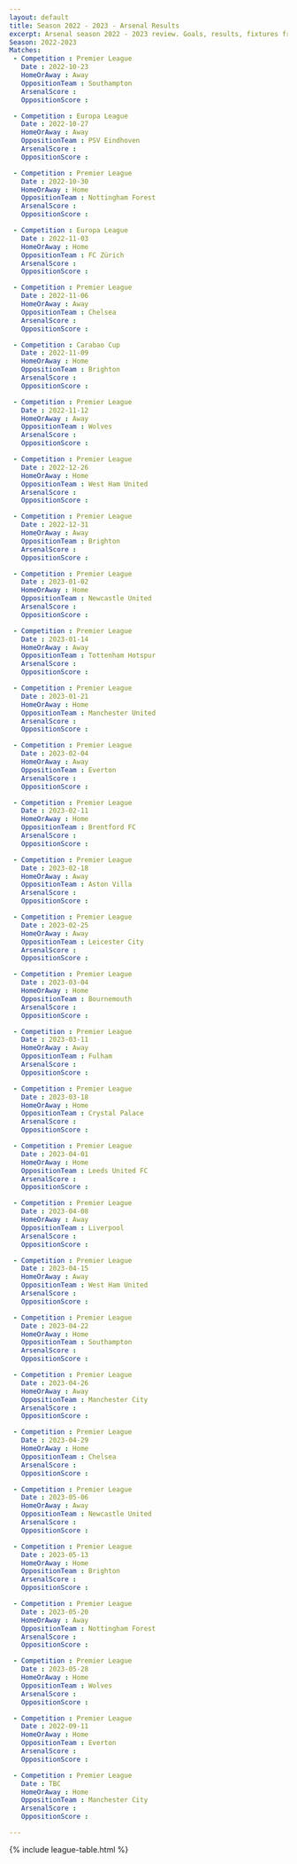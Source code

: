 ```yaml
---
layout: default
title: Season 2022 - 2023 - Arsenal Results
excerpt: Arsenal season 2022 - 2023 review. Goals, results, fixtures from the 2022 - 2023 season on History of Arsenal Football Club
Season: 2022-2023
Matches:
 - Competition : Premier League
   Date : 2022-10-23
   HomeOrAway : Away
   OppositionTeam : Southampton
   ArsenalScore : 
   OppositionScore : 

 - Competition : Europa League
   Date : 2022-10-27
   HomeOrAway : Away
   OppositionTeam : PSV Eindhoven
   ArsenalScore : 
   OppositionScore : 

 - Competition : Premier League
   Date : 2022-10-30
   HomeOrAway : Home
   OppositionTeam : Nottingham Forest
   ArsenalScore : 
   OppositionScore : 

 - Competition : Europa League
   Date : 2022-11-03
   HomeOrAway : Home
   OppositionTeam : FC Zürich
   ArsenalScore : 
   OppositionScore : 

 - Competition : Premier League
   Date : 2022-11-06
   HomeOrAway : Away
   OppositionTeam : Chelsea
   ArsenalScore : 
   OppositionScore : 

 - Competition : Carabao Cup
   Date : 2022-11-09
   HomeOrAway : Home
   OppositionTeam : Brighton
   ArsenalScore : 
   OppositionScore : 

 - Competition : Premier League
   Date : 2022-11-12
   HomeOrAway : Away
   OppositionTeam : Wolves
   ArsenalScore : 
   OppositionScore : 

 - Competition : Premier League
   Date : 2022-12-26
   HomeOrAway : Home
   OppositionTeam : West Ham United
   ArsenalScore : 
   OppositionScore : 

 - Competition : Premier League
   Date : 2022-12-31
   HomeOrAway : Away
   OppositionTeam : Brighton
   ArsenalScore : 
   OppositionScore : 

 - Competition : Premier League
   Date : 2023-01-02
   HomeOrAway : Home
   OppositionTeam : Newcastle United
   ArsenalScore : 
   OppositionScore : 

 - Competition : Premier League
   Date : 2023-01-14
   HomeOrAway : Away
   OppositionTeam : Tottenham Hotspur
   ArsenalScore : 
   OppositionScore : 

 - Competition : Premier League
   Date : 2023-01-21
   HomeOrAway : Home
   OppositionTeam : Manchester United
   ArsenalScore : 
   OppositionScore : 

 - Competition : Premier League
   Date : 2023-02-04
   HomeOrAway : Away
   OppositionTeam : Everton
   ArsenalScore : 
   OppositionScore : 

 - Competition : Premier League
   Date : 2023-02-11
   HomeOrAway : Home
   OppositionTeam : Brentford FC
   ArsenalScore : 
   OppositionScore : 

 - Competition : Premier League
   Date : 2023-02-18
   HomeOrAway : Away
   OppositionTeam : Aston Villa
   ArsenalScore : 
   OppositionScore : 

 - Competition : Premier League
   Date : 2023-02-25
   HomeOrAway : Away
   OppositionTeam : Leicester City
   ArsenalScore : 
   OppositionScore : 

 - Competition : Premier League
   Date : 2023-03-04
   HomeOrAway : Home
   OppositionTeam : Bournemouth
   ArsenalScore : 
   OppositionScore : 

 - Competition : Premier League
   Date : 2023-03-11
   HomeOrAway : Away
   OppositionTeam : Fulham
   ArsenalScore : 
   OppositionScore : 

 - Competition : Premier League
   Date : 2023-03-18
   HomeOrAway : Home
   OppositionTeam : Crystal Palace
   ArsenalScore : 
   OppositionScore : 

 - Competition : Premier League
   Date : 2023-04-01
   HomeOrAway : Home
   OppositionTeam : Leeds United FC
   ArsenalScore : 
   OppositionScore : 

 - Competition : Premier League
   Date : 2023-04-08
   HomeOrAway : Away
   OppositionTeam : Liverpool
   ArsenalScore : 
   OppositionScore : 

 - Competition : Premier League
   Date : 2023-04-15
   HomeOrAway : Away
   OppositionTeam : West Ham United
   ArsenalScore : 
   OppositionScore : 

 - Competition : Premier League
   Date : 2023-04-22
   HomeOrAway : Home
   OppositionTeam : Southampton
   ArsenalScore : 
   OppositionScore : 

 - Competition : Premier League
   Date : 2023-04-26
   HomeOrAway : Away
   OppositionTeam : Manchester City
   ArsenalScore : 
   OppositionScore : 

 - Competition : Premier League
   Date : 2023-04-29
   HomeOrAway : Home
   OppositionTeam : Chelsea
   ArsenalScore : 
   OppositionScore : 

 - Competition : Premier League
   Date : 2023-05-06
   HomeOrAway : Away
   OppositionTeam : Newcastle United
   ArsenalScore : 
   OppositionScore : 

 - Competition : Premier League
   Date : 2023-05-13
   HomeOrAway : Home
   OppositionTeam : Brighton
   ArsenalScore : 
   OppositionScore : 

 - Competition : Premier League
   Date : 2023-05-20
   HomeOrAway : Away
   OppositionTeam : Nottingham Forest
   ArsenalScore : 
   OppositionScore : 

 - Competition : Premier League
   Date : 2023-05-28
   HomeOrAway : Home
   OppositionTeam : Wolves
   ArsenalScore : 
   OppositionScore : 

 - Competition : Premier League
   Date : 2022-09-11
   HomeOrAway : Home
   OppositionTeam : Everton
   ArsenalScore : 
   OppositionScore : 

 - Competition : Premier League
   Date : TBC
   HomeOrAway : Home
   OppositionTeam : Manchester City
   ArsenalScore : 
   OppositionScore : 

---
```




{% include league-table.html %}